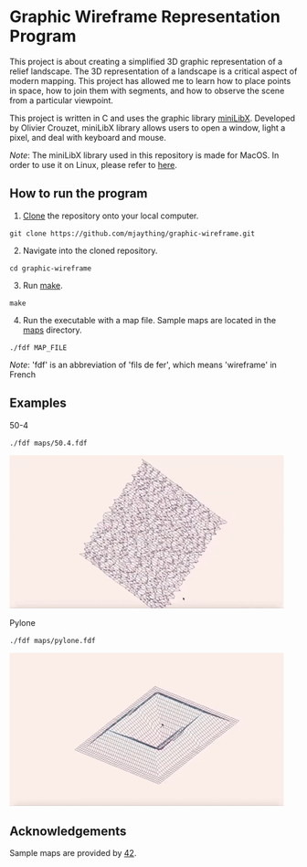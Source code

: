 # Graphic Wireframe Representation Program
This project is about creating a simplified 3D graphic representation of a relief landscape. The 3D representation of a landscape is a critical aspect of modern mapping. This project has allowed me to learn how to place points in space, how to join them with segments, and how to observe the scene from a particular viewpoint.

This project is written in C and uses the graphic library [miniLibX](minilibx_macos). Developed by Olivier Crouzet, miniLibX library allows users to open a window, light a pixel, and deal with keyboard and mouse.

_Note_: The miniLibX library used in this repository is made for MacOS. In order to use it on Linux, please refer to [here](https://github.com/42Paris/minilibx-linux).

## How to run the program
1. [Clone](https://help.github.com/articles/cloning-a-repository/) the repository onto your local computer.
```
git clone https://github.com/mjaything/graphic-wireframe.git
```

2. Navigate into the cloned repository.
```
cd graphic-wireframe
```

3. Run [make](https://www.gnu.org/software/make/manual/make.html).
```
make
```

4. Run the executable with a map file. Sample maps are located in the [maps](https://github.com/mjaything/graphic-wireframe/tree/master/maps) directory.
```
./fdf MAP_FILE
```

_Note_: 'fdf' is an abbreviation of 'fils de fer', which means 'wireframe' in French

## Examples
50-4
<br/>
```
./fdf maps/50.4.fdf
```
![](img/50-4.gif)

Pylone
<br/>
```
./fdf maps/pylone.fdf
```
![](img/pylone.gif)

## Acknowledgements
Sample maps are provided by [42](https://www.42.fr/).
